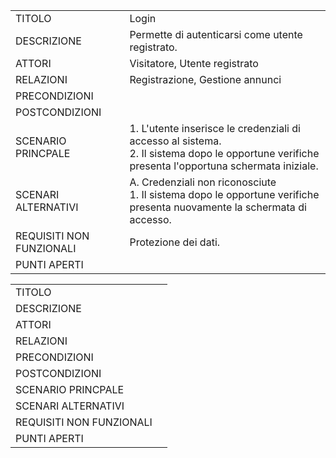 | | |
|-|-|
TITOLO | Login |
DESCRIZIONE | Permette di autenticarsi come utente registrato. |
ATTORI | Visitatore, Utente registrato |
RELAZIONI | Registrazione, Gestione annunci |
PRECONDIZIONI | |
POSTCONDIZIONI | |
SCENARIO PRINCPALE | 1. L'utente inserisce le credenziali di accesso al sistema. <br/>2. Il sistema dopo le opportune verifiche presenta l'opportuna schermata iniziale.|
SCENARI ALTERNATIVI | A. Credenziali non riconosciute<br/>1. Il sistema dopo le opportune verifiche presenta nuovamente la schermata di accesso.|
REQUISITI NON FUNZIONALI | Protezione dei dati.|
PUNTI APERTI | |


| | |
|-|-|
TITOLO | |
DESCRIZIONE | |
ATTORI | |
RELAZIONI | |
PRECONDIZIONI | |
POSTCONDIZIONI | |
SCENARIO PRINCPALE | 
SCENARI ALTERNATIVI | |
REQUISITI NON FUNZIONALI | |
PUNTI APERTI | |
